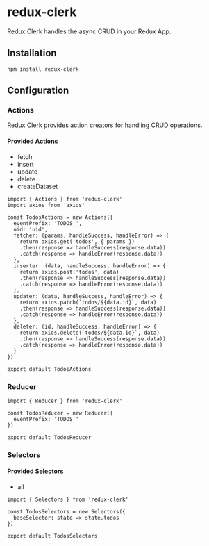 # redux-clerk

Redux Clerk handles the async CRUD in your Redux App.

## Installation

`npm install redux-clerk`

## Configuration

### Actions
Redux Clerk provides action creators for handling CRUD operations.

#### Provided Actions
* fetch
* insert
* update
* delete
* createDataset

```
import { Actions } from 'redux-clerk'
import axios from 'axios'

const TodosActions = new Actions({
  eventPrefix: 'TODOS_',
  uid: 'uid',
  fetcher: (params, handleSuccess, handleError) => {
    return axios.get('todos', { params })
    .then(response => handleSuccess(response.data))
    .catch(response => handleError(response.data))
  },
  inserter: (data, handleSuccess, handleError) => {
    return axios.post('todos', data)
    .then(response => handleSuccess(response.data))
    .catch(response => handleError(response.data))
  },
  updater: (data, handleSuccess, handleError) => {
    return axios.patch(`todos/${data.id}`, data)
    .then(response => handleSuccess(response.data))
    .catch(response => handleError(response.data))
  },
  deleter: (id, handleSuccess, handleError) => {
    return axios.delete(`todos/${data.id}`, data)
    .then(response => handleSuccess(response.data))
    .catch(response => handleError(response.data))
  }
})

export default TodosActions
```

### Reducer

```
import { Reducer } from 'redux-clerk'

const TodosReducer = new Reducer({
  eventPrefix: 'TODOS_'
})

export default TodosReducer
```

### Selectors

#### Provided Selectors
* all

```
import { Selectors } from 'redux-clerk'

const TodosSelectors = new Selectors({
  baseSelector: state => state.todos
})

export default TodosSelectors
```
